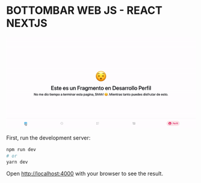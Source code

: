 # BOTTOMBAR WEB JS - REACT NEXTJS

<p align="center">
  <img src="screenshot/screen.gif" alt="Imagen ejemplo" />
</p>

First, run the development server:

```bash
npm run dev
# or
yarn dev
```

Open [http://localhost:4000](http://localhost:4000) with your browser to see the result.
